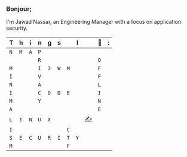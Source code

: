 ### Bonjour;

I'm Jawad Nassar, an Engineering Manager with a focus on application security. 


 

|T|h|i|n|g|s||I||💚|:|
| - | - | - | - | - | - | - | - | - | - | - |
|`N`|`M`|`A`|`P`| | | | | | |
| | | |`R`| | | | | |`O`| |
|`M`| | |`I`|`3`|`W`|`M`| | |`F`| |
|`I`| | |`V`| | | | | |`F`| |
|`N`| | |`A`| | | | | |`L`| |
|`I`| | |`C`|`O`|`D`|`E`| | |`I`| |
|`M`| | |`Y`| | | | | |`N`| |
|`A`| | | | | | | | |`E`| |
|`L`|`I`|`N`|`U`|`X`| | | |[✍️](https://jawad.ca)| | |
|`I`| | | | | |`C`| | | | |
|`S`|`E`|`C`|`U`|`R`|`I`|`T`|`Y`| | | |
|`M`| | | | | |`F`| | | | |



